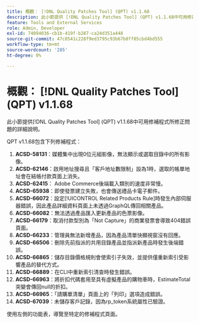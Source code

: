 ```yaml
---
title: 概觀： [!DNL Quality Patches Tool] (QPT) v1.1.68
description: 此小節提供 [!DNL Quality Patches Tool] (QPT) v1.1.68中可用修補程式所修正問題的詳細說明。
feature: Tools and External Services
role: Admin, Developer
exl-id: 74094036-cb1b-419f-b287-ca24d351a448
source-git-commit: 47c8541c228f9ed3795c93b67b8ff85cbd4bd555
workflow-type: tm+mt
source-wordcount: '285'
ht-degree: 0%

---
```


# 概觀： [!DNL Quality Patches Tool] (QPT) v1.1.68

此小節提供[!DNL Quality Patches Tool] (QPT) v1.1.68中可用修補程式所修正問題的詳細說明。

QPT v1.1.68包含下列修補程式：
1. **ACSD-58131**：媒體集中出現0位元組影像，無法顯示或選取目錄中的所有影像。
1. **ACSD-62146**：啟用地址搜尋且「客戶地址數限制」設為1時，選取的帳單地址會在結帳付款頁面上消失。
1. **ACSD-62415**： Adobe Commerce後端載入類別的速度非常慢。
1. **ACSD-65938**：即使發票建立失敗，也會傳送禮品卡電子郵件。
1. **ACSD-66072**：設定[!UICONTROL Related Products Rule]時發生內部伺服器錯誤，因此產品詳細資料頁面上未透過GraphQL傳回相關產品。
1. **ACSD-66082**：無法透過產品匯入更新產品的色票影像。
1. **ACSD-66179**：取消付款型別為「Not Capture」的商業發票會導致404錯誤頁面。
1. **ACSD-66233**：管理員無法新增產品，因為產品清單快顯視窗沒有回應。
1. **ACSD-66506**：刪除先前指派的共用目錄產品並指派新產品時發生後端錯誤。
1. **ACSD-66865**：儲存目錄價格規則會使索引子失效，並提供僅重新索引受影響產品的替代方式。
1. **ACSD-66889**：在CLI中重新索引清查時發生錯誤。
1. **ACSD-66963**：將折扣代碼套用至具有虛擬產品的購物車時，EstimateTotal突變會傳回null的折扣。
1. **ACSD-66965**：「請購單清單」頁面上的「列印」選項造成錯誤。
1. **ACSD-67039**：未儲存客戶記錄，因為rp_token系統屬性已驗證。

使用左側的功能表，導覽至特定的修補程式頁面。
